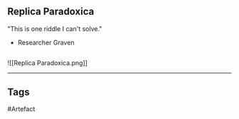 ## Replica Paradoxica
"This is one riddle I can't solve."
- Researcher Graven
## 
![[Replica Paradoxica.png]]

---
## Tags
#Artefact
